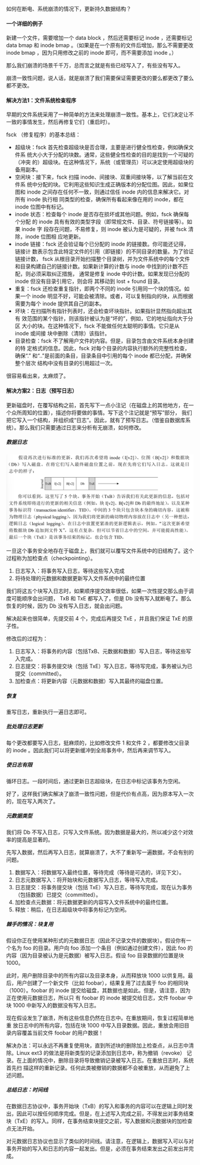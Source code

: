 如何在断电、系统崩溃的情况下，更新持久数据结构？

#### 一个详细的例子

新建一个文件，需要增加一个 data block ，然后还需要标记 inode ，还需要标记 data bmap 和 inode bmap 。（如果是在一个原有的文件后增加，那么不需要更改 inode bmap ，因为只用修改之前的 inode 即可，而不需要添加 inode 。）

那么我们崩溃的场景千千万，总而言之就是有些已经写入了，有些没有写入。

崩溃一致性问题，说人话，就是崩溃了我们需要保证需要更改的要么都更改了要么都不更改。

#### 解决方法1：文件系统检查程序

早期的文件系统采用了一种简单的方法来处理崩溃一致性。基本上，它们决定让不一致的事情发生，然后再修复它们（重启时）。

fsck （修复程序）的基本总结：

- 超级块：fsck 首先检查超级块是否合理，主要是进行健全性检查，例如确保文件系 统大小大于分配的块数。通常，这些健全性检查的目的是找到一个可疑的（冲突 的）超级块。在这种情况下，系统（或管理员）可以决定使用超级块的备用副本。
- 空闲块：接下来，fsck 扫描 inode、间接块、双重间接块等，以了解当前在文件系 统中分配的块。它利用这些知识生成正确版本的分配位图。因此，如果位图和 inode 之间存在任何不一致，则通过信任 inode 内的信息来解决它。对所有 inode 执行相 同类型的检查，确保所有看起来像在用的 inode，都在 inode 位图中有标记。
- inode 状态：检查每个 inode 是否存在损坏或其他问题。例如，fsck 确保每个分配 的 inode 具有有效的类型字段（即常规文件、目录、符号链接等）。如果 inode 字 段存在问题，不易修复，则 inode 被认为是可疑的，并被 fsck 清除，inode 位图相 应地更新。
- inode 链接：fsck 还会验证每个已分配的 inode 的链接数。你可能还记得，链接计 数表示包含此特定文件的引用（即链接）的不同目录的数量。为了验证链接计数， fsck 从根目录开始扫描整个目录树，并为文件系统中的每个文件和目录构建自己的链接计数。如果新计算的计数与 inode 中找到的计数不匹配，则必须采取纠正措施， 通常是修复 inode 中的计数。如果发现已分配的 inode 但没有目录引用它，则会将 其移动到 lost + found 目录。
- 重复：fsck 还检查重复指针，即两个不同的 inode 引用同一个块的情况。如果一个 inode 明显不好，可能会被清除。或者，可以复制指向的块，从而根据需要为每个 inode 提供其自己的副本。
- 坏块：在扫描所有指针列表时，还会检查坏块指针。如果指针显然指向超出其有 效范围的某个指针，则该指针被认为是“坏的”，例如，它的地址指向大于分区 大小的块。在这种情况下，fsck 不能做任何太聪明的事情。它只是从 inode 或间接 块中删除（清除）该指针。
- 目录检查：fsck 不了解用户文件的内容。但是，目录包含由文件系统本身创建的特 定格式的信息。因此，fsck 对每个目录的内容执行额外的完整性检查，确保“.” 和“..”是前面的条目，目录条目中引用的每个 inode 都已分配，并确保整个层次 结构中没有目录的引用超过一次。

很容易看出来，太麻烦了。

#### 解决方案2：日志（预写日志）

更新磁盘时，在覆写结构之前，首先写下一点小注记（在磁盘上的其他地方，在一个众所周知的位置），描述你将要做的事情。写下这个注记就是“预写”部分， 我们把它写入一个结构，并组织成“日志”。因此，就有了预写日志。（借鉴自数据库系统）。那么我们只需要通过日志来分析有无崩溃，如何修改。

##### 数据日志

![image-20220411143424653](../res/image-20220411143424653.png)

一旦这个事务安全地存在于磁盘上，我们就可以覆写文件系统中的旧结构了。这个过程称为加检查点（checkpointing）。

1. 日志写入：将事务写入日志，等待这些写入完成
2. 将待处理的元数据和数据更新写入文件系统中的最终位置

我们将这五个块写入日志时，如果顺序提交效率很低，如果一次性提交那么由于调度可能顺序会出问题， TxB 和 TxE 都写入了，但是 Db 没有写入就断电了。那么恢复的时候，因为 Db 没有写入日志，就会出问题。

解决起来也很简单，先提交前 4 个，完成后再提交 TxE ，并且我们保证 TxE 的原子性。

修改后的过程为：

1. 日志写入：将事务的内容（包括TxB、元数据和数据）写入日志，等待这些写入完成。 
2. 日志提交：将事务提交块（包括 TxE）写入日志，等待写完成，事务被认为已提交（committed）。 
3. 加检查点：将更新内容（元数据和数据）写入其最终的磁盘位置。

##### 恢复

重写日志，重新执行一遍日志即可。

##### 批处理日志更新

每个更改都要写入日志，挺麻烦的，比如修改文件 1 和文件 2 ，都要修改父目录的 inode 。因此我们可以将更新缓冲到全局事务中，然后再来调节写入。

##### 使日志有限

循环日志。一段时间后，通过更新日志超级块，在日志中标记该事务为空闲。

好了，这样我们确实解决了崩溃一致性问题，但是代价有点高，因为原本写入一次的，现在写入两次了。

##### 元数据类型

我们将 Db 不写入日志，只写入文件系统。因为数据是最大的，所以减少这个对效率的提高是显著的。

先写入数据，然后再写入日志，就算崩溃了，大不了重新写一遍数据，不会有别的问题。

1. 数据写入：将数据写入最终位置，等待完成（等待是可选的，详见下文）。 
2. 日志元数据写入：将开始块和元数据写入日志，等待写入完成。 
3. 日志提交：将事务提交块（包括 TxE）写入日志，等待写完成，现在认为事务（包括数据）已提交（committed）。
4. 加检查点元数据：将元数据更新的内容写入文件系统中的最终位置。
5. 释放：稍后，在日志超级块中将事务标记为空闲。

##### 棘手的情况：块复用

假设你正在使用某种形式的元数据日志（因此不记录文件的数据块）。假设你有一个名为 foo 的目录。用户向 foo 添加一个条目（例如通过创建文件），因此 foo 的内容（因为目录被认为是元数据）被写入日志。假设 foo 目录数据的位置是块 1000。

此时，用户删除目录中的所有内容以及目录本身，从而释放块 1000 以供复用。最后，用户创建了一个新文件（比如 foobar），结果复用了过去属于 foo 的相同块（1000）。foobar 的 inode 提交给磁盘，其数据也是如此。但是，请注意，因为正在使用元数据日志，所以只 有 foobar 的 inode 被提交给日志，文件 foobar 中块 1000 中新写入的数据没有写入日志。

现在假设发生了崩溃，所有这些信息仍然在日志中。在重放期间，恢复过程简单地重 放日志中的所有内容，包括在块 1000 中写入目录数据。因此，重放会用旧目录内容覆盖当前文件 foobar 的用户数据！

解决办法：可以永远不再重复使用块，直到所述块的删除加上检查点，从日志中清除。Linux ext3 的做法是将新类型的记录添加到日志中，称为撤销（revoke） 记录。在上面的情况中，删除目录将导致撤销记录被写入日志。在重放日志时，系统首先扫 描这样的重新记录。任何此类被撤销的数据都不会被重放，从而避免了上述问题。

##### 总结日志：时间线

在数据日志协议中，事务开始块（TxB）的写入和事务的内容可以在逻辑上同时发出，因此可以按任何顺序完成。但是，在上述写入完成之前，不得发出对事务结束块（TxE）的写入。同样，在事务结束块提交之前，写入数据和元数据块的加检查点无法开始。

对元数据日志协议也显示了类似的时间线。请注意，在逻辑上，数据写入可以与对事务开始的写入和日志的内容一起发出。但是，必须在事务结束发出之前发出并完成。

